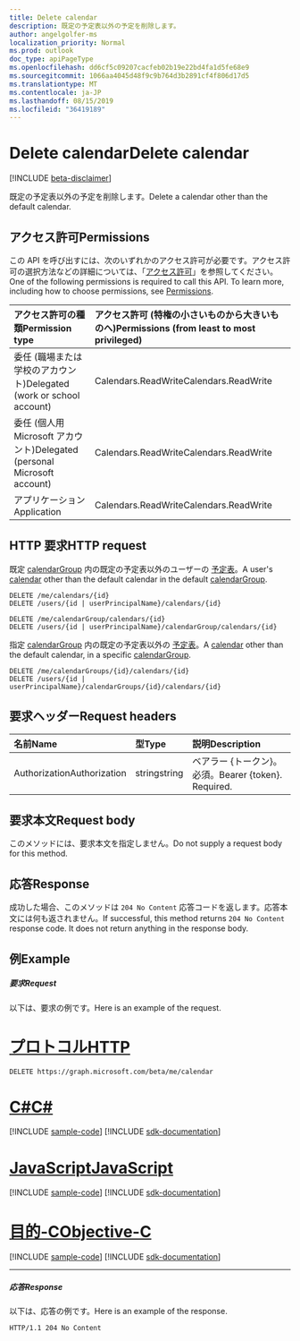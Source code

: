 ```yaml
---
title: Delete calendar
description: 既定の予定表以外の予定を削除します。
author: angelgolfer-ms
localization_priority: Normal
ms.prod: outlook
doc_type: apiPageType
ms.openlocfilehash: dd6cf5c09207cacfeb02b19e22bd4fa1d5fe68e9
ms.sourcegitcommit: 1066aa4045d48f9c9b764d3b2891cf4f806d17d5
ms.translationtype: MT
ms.contentlocale: ja-JP
ms.lasthandoff: 08/15/2019
ms.locfileid: "36419189"
---
```

# <a name="delete-calendar"></a><span data-ttu-id="5d037-103">Delete calendar</span><span class="sxs-lookup"><span data-stu-id="5d037-103">Delete calendar</span></span>

[!INCLUDE [beta-disclaimer](../../includes/beta-disclaimer.md)]

<span data-ttu-id="5d037-104">既定の予定表以外の予定を削除します。</span><span class="sxs-lookup"><span data-stu-id="5d037-104">Delete a calendar other than the default calendar.</span></span>
## <a name="permissions"></a><span data-ttu-id="5d037-105">アクセス許可</span><span class="sxs-lookup"><span data-stu-id="5d037-105">Permissions</span></span>
<span data-ttu-id="5d037-p101">この API を呼び出すには、次のいずれかのアクセス許可が必要です。アクセス許可の選択方法などの詳細については、「[アクセス許可](/graph/permissions-reference)」を参照してください。</span><span class="sxs-lookup"><span data-stu-id="5d037-p101">One of the following permissions is required to call this API. To learn more, including how to choose permissions, see [Permissions](/graph/permissions-reference).</span></span>

|<span data-ttu-id="5d037-108">アクセス許可の種類</span><span class="sxs-lookup"><span data-stu-id="5d037-108">Permission type</span></span>      | <span data-ttu-id="5d037-109">アクセス許可 (特権の小さいものから大きいものへ)</span><span class="sxs-lookup"><span data-stu-id="5d037-109">Permissions (from least to most privileged)</span></span>              |
|:--------------------|:---------------------------------------------------------|
|<span data-ttu-id="5d037-110">委任 (職場または学校のアカウント)</span><span class="sxs-lookup"><span data-stu-id="5d037-110">Delegated (work or school account)</span></span> | <span data-ttu-id="5d037-111">Calendars.ReadWrite</span><span class="sxs-lookup"><span data-stu-id="5d037-111">Calendars.ReadWrite</span></span>    |
|<span data-ttu-id="5d037-112">委任 (個人用 Microsoft アカウント)</span><span class="sxs-lookup"><span data-stu-id="5d037-112">Delegated (personal Microsoft account)</span></span> | <span data-ttu-id="5d037-113">Calendars.ReadWrite</span><span class="sxs-lookup"><span data-stu-id="5d037-113">Calendars.ReadWrite</span></span>    |
|<span data-ttu-id="5d037-114">アプリケーション</span><span class="sxs-lookup"><span data-stu-id="5d037-114">Application</span></span> | <span data-ttu-id="5d037-115">Calendars.ReadWrite</span><span class="sxs-lookup"><span data-stu-id="5d037-115">Calendars.ReadWrite</span></span> |

## <a name="http-request"></a><span data-ttu-id="5d037-116">HTTP 要求</span><span class="sxs-lookup"><span data-stu-id="5d037-116">HTTP request</span></span>
<!-- { "blockType": "ignored" } -->
<span data-ttu-id="5d037-117">既定 [calendarGroup](../resources/calendargroup.md) 内の既定の予定表以外のユーザーの [予定表](../resources/calendar.md)。</span><span class="sxs-lookup"><span data-stu-id="5d037-117">A user's [calendar](../resources/calendar.md) other than the default calendar in the default [calendarGroup](../resources/calendargroup.md).</span></span>
```http
DELETE /me/calendars/{id}
DELETE /users/{id | userPrincipalName}/calendars/{id}

DELETE /me/calendarGroup/calendars/{id}
DELETE /users/{id | userPrincipalName}/calendarGroup/calendars/{id}
```
<span data-ttu-id="5d037-118">指定 [calendarGroup](../resources/calendargroup.md) 内の既定の予定表以外の [予定表](../resources/calendar.md)。</span><span class="sxs-lookup"><span data-stu-id="5d037-118">A [calendar](../resources/calendar.md) other than the default calendar, in a specific [calendarGroup](../resources/calendargroup.md).</span></span>
```http
DELETE /me/calendarGroups/{id}/calendars/{id}
DELETE /users/{id | userPrincipalName}/calendarGroups/{id}/calendars/{id}
```
## <a name="request-headers"></a><span data-ttu-id="5d037-119">要求ヘッダー</span><span class="sxs-lookup"><span data-stu-id="5d037-119">Request headers</span></span>
| <span data-ttu-id="5d037-120">名前</span><span class="sxs-lookup"><span data-stu-id="5d037-120">Name</span></span>           |  <span data-ttu-id="5d037-121">型</span><span class="sxs-lookup"><span data-stu-id="5d037-121">Type</span></span>    | <span data-ttu-id="5d037-122">説明</span><span class="sxs-lookup"><span data-stu-id="5d037-122">Description</span></span>|
|:---------------|:---------|:----------|
| <span data-ttu-id="5d037-123">Authorization</span><span class="sxs-lookup"><span data-stu-id="5d037-123">Authorization</span></span>  |  <span data-ttu-id="5d037-124">string</span><span class="sxs-lookup"><span data-stu-id="5d037-124">string</span></span>  | <span data-ttu-id="5d037-p102">ベアラー {トークン}。必須。</span><span class="sxs-lookup"><span data-stu-id="5d037-p102">Bearer {token}. Required.</span></span> |

## <a name="request-body"></a><span data-ttu-id="5d037-127">要求本文</span><span class="sxs-lookup"><span data-stu-id="5d037-127">Request body</span></span>
<span data-ttu-id="5d037-128">このメソッドには、要求本文を指定しません。</span><span class="sxs-lookup"><span data-stu-id="5d037-128">Do not supply a request body for this method.</span></span>

## <a name="response"></a><span data-ttu-id="5d037-129">応答</span><span class="sxs-lookup"><span data-stu-id="5d037-129">Response</span></span>

<span data-ttu-id="5d037-p103">成功した場合、このメソッドは `204 No Content` 応答コードを返します。応答本文には何も返されません。</span><span class="sxs-lookup"><span data-stu-id="5d037-p103">If successful, this method returns `204 No Content` response code. It does not return anything in the response body.</span></span>

## <a name="example"></a><span data-ttu-id="5d037-132">例</span><span class="sxs-lookup"><span data-stu-id="5d037-132">Example</span></span>
##### <a name="request"></a><span data-ttu-id="5d037-133">要求</span><span class="sxs-lookup"><span data-stu-id="5d037-133">Request</span></span>
<span data-ttu-id="5d037-134">以下は、要求の例です。</span><span class="sxs-lookup"><span data-stu-id="5d037-134">Here is an example of the request.</span></span>

# <a name="httptabhttp"></a>[<span data-ttu-id="5d037-135">プロトコル</span><span class="sxs-lookup"><span data-stu-id="5d037-135">HTTP</span></span>](#tab/http)
<!-- {
  "blockType": "request",
  "name": "delete_calendar"
}-->
```http
DELETE https://graph.microsoft.com/beta/me/calendar
```
# <a name="ctabcsharp"></a>[<span data-ttu-id="5d037-136">C#</span><span class="sxs-lookup"><span data-stu-id="5d037-136">C#</span></span>](#tab/csharp)
[!INCLUDE [sample-code](../includes/snippets/csharp/delete-calendar-csharp-snippets.md)]
[!INCLUDE [sdk-documentation](../includes/snippets/snippets-sdk-documentation-link.md)]

# <a name="javascripttabjavascript"></a>[<span data-ttu-id="5d037-137">JavaScript</span><span class="sxs-lookup"><span data-stu-id="5d037-137">JavaScript</span></span>](#tab/javascript)
[!INCLUDE [sample-code](../includes/snippets/javascript/delete-calendar-javascript-snippets.md)]
[!INCLUDE [sdk-documentation](../includes/snippets/snippets-sdk-documentation-link.md)]

# <a name="objective-ctabobjc"></a>[<span data-ttu-id="5d037-138">目的-C</span><span class="sxs-lookup"><span data-stu-id="5d037-138">Objective-C</span></span>](#tab/objc)
[!INCLUDE [sample-code](../includes/snippets/objc/delete-calendar-objc-snippets.md)]
[!INCLUDE [sdk-documentation](../includes/snippets/snippets-sdk-documentation-link.md)]

---

##### <a name="response"></a><span data-ttu-id="5d037-139">応答</span><span class="sxs-lookup"><span data-stu-id="5d037-139">Response</span></span>
<span data-ttu-id="5d037-140">以下は、応答の例です。</span><span class="sxs-lookup"><span data-stu-id="5d037-140">Here is an example of the response.</span></span> 
<!-- {
  "blockType": "response",
  "truncated": true
} -->
```http
HTTP/1.1 204 No Content
```

<!-- uuid: 8fcb5dbc-d5aa-4681-8e31-b001d5168d79
2015-10-25 14:57:30 UTC -->
<!--
{
  "type": "#page.annotation",
  "description": "Delete calendar",
  "keywords": "",
  "section": "documentation",
  "tocPath": "",
  "suppressions": [
  ]
}
-->
